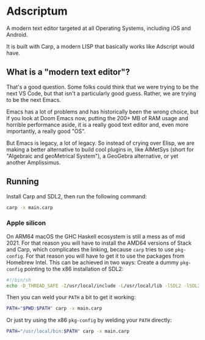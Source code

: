 # Adscriptum
A modern text editor targeted at all Operating Systems, including iOS and Android.

It is built with Carp, a modern LISP that basically works like Adscript would have.

## What is a "modern text editor"?
That's a good question. Some folks could think that we were trying to be the next VS Code,
but that isn't a particularly good guess. Rather, we are trying to be the next Emacs.

Emacs has a lot of problems and has historically been the wrong choice, but if you look at
Doom Emacs now, putting the 200+ MB of RAM usage and horrible performance aside, it is a
really good text editor and, even more importantly, a really good "OS".

But Emacs is legacy, a lot of legacy. So instead of crying over Elisp, we are making a
better alternative to build cool plugins in, like AlMetSys (short for "Algebraic and
geoMetrical System"), a GeoGebra alternative, or yet another Amplissimus.

## Running
Install Carp and SDL2, then run the following command:

```sh
carp -x main.carp
```

### Apple silicon
On ARM64 macOS the GHC Haskell ecosystem is still a mess as of mid 2021. For that reason
you will have to install the AMD64 versions of Stack and Carp, which complicates the
linking, because `carp` tries to use `pkg-config`. For that reason you will have to get it
to use the packages from Homebrew Intel. This can be achieved in two ways: Create
a dummy `pkg-config` pointing to the x86 installation of SDL2:

```sh
#!/bin/sh
echo -D_THREAD_SAFE -I/usr/local/include -L/usr/local/lib -lSDL2 -lSDL2_ttf
```

Then you can weld your `PATH` a bit to get it working:

```sh
PATH="$PWD:$PATH" carp -x main.carp
```

Or just try using the x86 `pkg-config` by welding your `PATH` directly:

``` sh
PATH="/usr/local/bin:$PATH" carp -x main.carp
```
